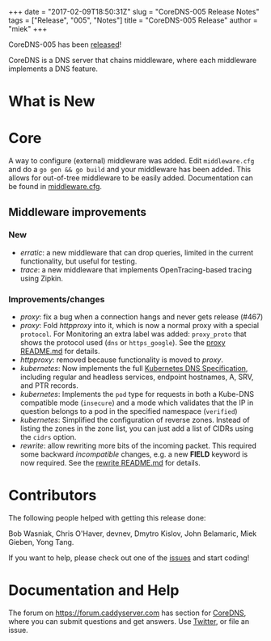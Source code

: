 +++
date = "2017-02-09T18:50:31Z"
slug = "CoreDNS-005 Release Notes"
tags = ["Release", "005", "Notes"]
title = "CoreDNS-005 Release"
author = "miek"
+++

CoreDNS-005 has been [released](https://github.com/coredns/coredns/releases/tag/v005)!

CoreDNS is a DNS server that chains middleware, where each middleware implements a DNS feature.

# What is New

# Core

A way to configure (external) middleware was added. Edit `middleware.cfg` and do a `go gen && go
build` and your middleware has been added. This allows for out-of-tree middleware to be easily
added. Documentation can be found in
[middleware.cfg](https://github.com/coredns/coredns/blob/master/middleware.cfg).

## Middleware improvements

### New

* *erratic*: a new middleware that can drop queries, limited in the current functionality, but useful for testing.
* *trace*: a new middleware that implements OpenTracing-based tracing using Zipkin.

### Improvements/changes

* *proxy*: fix a bug when a connection hangs and never gets release (#467)
* *proxy*: Fold *httpproxy* into it, which is now a normal proxy with a special `protocol`. For
  Monitoring an extra label was added: `proxy_proto` that shows the protocol used (`dns` or `https_google`). 
  See the [proxy README.md](https://github.com/coredns/coredns/blob/master/middleware/proxy/README.md) for details.
* *httpproxy*: removed because functionality is moved to *proxy*.
* *kubernetes*: Now implements the full
  [Kubernetes DNS Specification](https://github.com/kubernetes/dns/blob/master/docs/specification.md),
  including regular and headless services, endpoint hostnames, A, SRV, and PTR records.
* *kubernetes*: Implements the `pod` type for requests in both a Kube-DNS compatible mode
  (`insecure`) and a mode which validates that the IP in question belongs to a pod in the specified
  namespace (`verified`)
* *kubernetes*: Simplified the configuration of reverse zones. Instead of listing the zones in the
  zone list, you can just add a list of CIDRs using the `cidrs` option.
* *rewrite*: allow rewriting more bits of the incoming packet. This required some backward
  *incompatible* changes, e.g. a new **FIELD** keyword is now required. See the 
  [rewrite README.md](https://github.com/coredns/coredns/blob/master/middleware/rewrite/README.md) for details.


# Contributors

The following people helped with getting this release done:

Bob Wasniak,
Chris O'Haver,
devnev,
Dmytro Kislov,
John Belamaric,
Miek Gieben,
Yong Tang.

If you want to help, please check out one of the [issues](https://github.com/coredns/coredns/issues/)
and start coding!

# Documentation and Help

The forum on <https://forum.caddyserver.com> has section for
[CoreDNS](https://forum.caddyserver.com/c/coredns), where you can submit questions and get answers.
Use [Twitter](https://twitter.com/corednsio), or file an issue.
